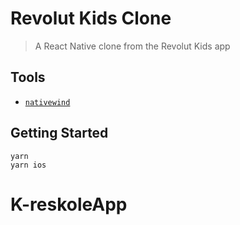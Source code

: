 # Revolut Kids Clone

> A React Native clone from the Revolut Kids app

## Tools

- [`nativewind`](https://github.com/marklawlor/nativewind)

## Getting Started

```console
yarn
yarn ios
```
# K-reskoleApp
